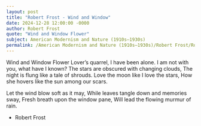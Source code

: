 ```yaml
---
layout: post
title: "Robert Frost - Wind and Window"
date: 2024-12-28 12:00:00 -0000
author: Robert Frost
quote: "Wind and Window Flower"
subject: American Modernism and Nature (1910s–1930s)
permalink: /American Modernism and Nature (1910s–1930s)/Robert Frost/Robert Frost - Wind and Window
---
```


Wind and Window Flower
Lover’s quarrel, I have been alone.
I am not with you, what have I known?
The stars are obscured with changing clouds,
The night is flung like a tale of shrouds.
Love the moon like I love the stars,
How she hovers like the sun among our scars.

Let the wind blow soft as it may,
While leaves tangle down and memories sway,
Fresh breath upon the window pane,
Will lead the flowing murmur of rain.

- Robert Frost
